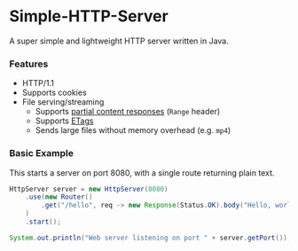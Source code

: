 # Simple-HTTP-Server
A super simple and lightweight HTTP server written in Java.

### Features
- HTTP/1.1
- Supports cookies
- File serving/streaming
  - Supports [partial content responses](https://developer.mozilla.org/en-US/docs/Web/HTTP/Status/206) (`Range` header)
  - Supports [ETags](https://developer.mozilla.org/en-US/docs/Web/HTTP/Headers/ETag)
  - Sends large files without memory overhead (e.g. ``mp4``)


### Basic Example
This starts a server on port 8080, with a single route returning plain text.
```java
HttpServer server = new HttpServer(8080)
    .use(new Router()
        .get("/hello", req -> new Response(Status.OK).body("Hello, world!"))
    )
    .start();

System.out.println("Web server listening on port " + server.getPort());
```
